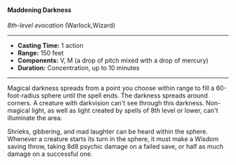 #### Maddening Darkness
*8th-level evocation* (Warlock,Wizard)
___
- **Casting Time:** 1 action
- **Range:** 150 feet
- **Components:** V, M (a drop of pitch mixed with a drop of mercury)
- **Duration:** Concentration, up to 10 minutes
---
Magical darkness spreads from a point you choose within range to fill a 60-foot-radius sphere until the spell ends. The darkness spreads around corners. A creature with darkvision can't see through this darkness. Non-magical light, as well as light created by spells of 8th level or lower, can't illuminate the area.

Shrieks, gibbering, and mad laughter can be heard within the sphere. Whenever a creature starts its turn in the sphere, it must make a Wisdom saving throw, taking 8d8 psychic damage on a failed save, or half as much damage on a successful one.